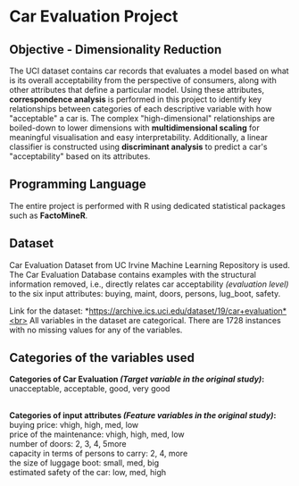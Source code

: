 # Car Evaluation Project

## Objective - Dimensionality Reduction
The UCI dataset contains car records that evaluates a model based on what is its overall acceptability from the perspective of consumers, along with other attributes that define a particular model. Using these attributes, **correspondence analysis** is performed in this project to identify key relationships between categories of each descriptive variable with how "acceptable" a car is. The complex "high-dimensional" relationships are boiled-down to lower dimensions with **multidimensional scaling** for meaningful visualisation and easy interpretability.  Additionally, a linear classifier is constructed using **discriminant analysis** to predict a car's "acceptability" based on its attributes. 

## Programming Language
The entire project is performed with R using dedicated statistical packages such as **FactoMineR**.

## Dataset
Car Evaluation Dataset from UC Irvine Machine Learning Repository is used. The Car Evaluation Database contains examples with the structural information removed, i.e., directly relates car acceptability *(evaluation level)* to the six input attributes: buying, maint, doors, persons, lug_boot, safety.

Link for the dataset: *https://archive.ics.uci.edu/dataset/19/car+evaluation*<br>
All variables in the dataset are categorical. There are 1728 instances with no missing values for any of the variables.

## Categories of the variables used <br>
  **Categories of Car Evaluation *(Target variable in the original study)*:** <br>
  unacceptable, acceptable, good, very good <br><br>

  **Categories of input attributes *(Feature variables in the original study)*:**<br>
  buying price: vhigh, high, med, low<br>
  price of the maintenance: vhigh, high, med, low<br>
  number of doors: 2, 3, 4, 5more<br>
  capacity in terms of persons to carry: 2, 4, more<br>
  the size of luggage boot: small, med, big<br>
  estimated safety of the car: low, med, high
